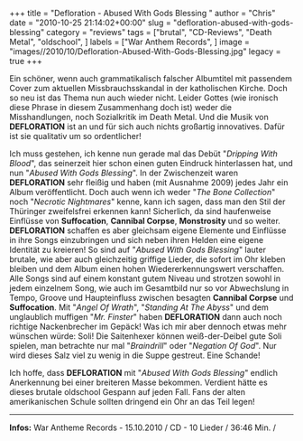 +++
title = "Defloration - Abused With Gods Blessing "
author = "Chris"
date = "2010-10-25 21:14:02+00:00"
slug = "defloration-abused-with-gods-blessing"
category = "reviews"
tags = ["brutal", "CD-Reviews", "Death Metal", "oldschool", ]
labels = ["War Anthem Records", ]
image = "images//2010/10/Defloration-Abused-With-Gods-Blessing.jpg"
legacy = true
+++

Ein schöner, wenn auch grammatikalisch falscher Albumtitel mit passendem Cover zum aktuellen Missbrauchsskandal in der katholischen Kirche. Doch so neu ist das Thema nun auch wieder nicht. Leider Gottes (wie ironisch diese Phrase in diesem Zusammenhang doch ist) weder die Misshandlungen, noch Sozialkritik im Death Metal. Und die Musik von **DEFLORATION** ist an und für sich auch nichts großartig innovatives. Dafür ist sie qualitativ um so ordentlicher!

Ich muss gestehen, ich kenne nun gerade mal das Debüt "_Dripping With Blood_", das seinerzeit hier schon einen guten Eindruck hinterlassen hat, und nun "_Abused With Gods Blessing_". In der Zwischenzeit waren **DEFLORATION** sehr fleißig und haben (mit Ausnahme 2009) jedes Jahr ein Album veröffentlicht. Doch auch wenn ich weder "_The Bone Collection_" noch "_Necrotic Nightmares_" kenne, kann ich sagen, dass man den Stil der Thüringer zweifelsfrei erkennen kann! Sicherlich, da sind haufenweise Einflüsse von **Suffocation**, **Cannibal Corpse**, **Monstrosity** und so weiter. **DEFLORATION** schaffen es aber gleichsam eigene Elemente und Einflüsse in ihre Songs einzubringen und sich neben ihren Helden eine eigene Identität zu kreieren!
So sind auf "_Abused With Gods Blessing_" lauter brutale, wie aber auch gleichzeitig griffige Lieder, die sofort im Ohr kleben bleiben und dem Album einen hohen Wiedererkennungswert verschaffen. Alle Songs sind auf einem konstant gutem Niveau und strotzen sowohl in jedem einzelnem Song, wie auch im Gesamtbild nur so vor Abwechslung in Tempo, Groove und Haupteinfluss zwischen besagten **Cannibal Corpse** und **Suffocation**. Mit "_Angel Of Wrath_", "_Standing At The Abyss_" und dem unglaublich muffigen "_Mr. Finster_" haben **DEFLORATION** dann auch noch richtige Nackenbrecher im Gepäck!
Was ich mir aber dennoch etwas mehr wünschen würde: Soli! Die Saitenhexer können weiß-der-Deibel gute Soli spielen, man betrachte nur mal "_Braindrill_" oder "_Negation Of God_". Nur wird dieses Salz viel zu wenig in die Suppe gestreut. Eine Schande!

Ich hoffe, dass **DEFLORATION** mit "_Abused With Gods Blessing_" endlich Anerkennung bei einer breiteren Masse bekommen. Verdient hätte es dieses brutale oldschool Gespann auf jeden Fall. Fans der alten amerikanischen Schule sollten dringend ein Ohr an das Teil legen!





---
**Infos:**
War Antheme Records - 15.10.2010 / 
CD - 10 Lieder / 36:46 Min. / 
